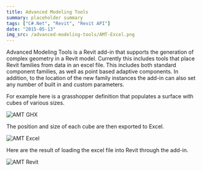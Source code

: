 ```yaml
---
title: Advanced Modeling Tools
summary: placeholder summary
tags: ["C#.Net", "Revit", "Revit API"]
date: "2015-05-13"
img_src: /advanced-modeling-tools/AMT-Excel.png
---
```


Advanced Modeling Tools is a Revit add-in that supports the generation of complex geometry in a Revit model. Currently this includes tools that place Revit families from data in an excel file. This includes both standard component families, as well as point based adaptive components. In addition, to the location of the new family instances the add-in can also set any number of built in and custom parameters.

For example here is a grasshopper definition that populates a surface with cubes of various sizes.

![AMT GHX](AMT-Excel.png)

The position and size of each cube are then exported to Excel.

![AMT Excel](AMT-Excel.png)

Here are the result of loading the excel file into Revit through the add-in.

![AMT Revit](AMT-Revit.png)
